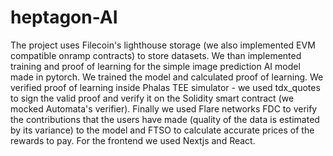 # heptagon-AI
The project uses Filecoin's lighthouse storage (we also implemented EVM compatible onramp contracts) to store datasets. We than implemented training and proof of learning for the simple image prediction AI model made in pytorch. We trained the model and calculated proof of learning. We verified proof of learning inside Phalas TEE simulator - we used tdx_quotes to sign the valid proof and verify it on the Solidity smart contract (we mocked Automata's verifier). Finally we used Flare networks FDC to verify the contributions that the users have made (quality of the data is estimated by its variance) to the model and FTSO to calculate accurate prices of the rewards to pay. For the frontend we used Nextjs and React.
